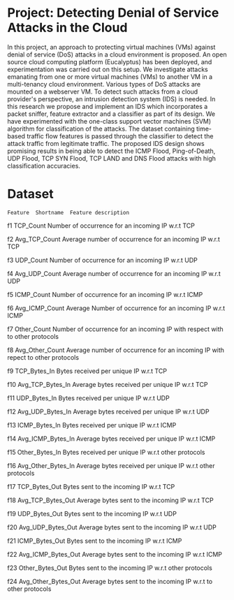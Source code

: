 # Project: Detecting Denial of Service Attacks in the Cloud

In this project, an approach to protecting virtual machines (VMs) against denial of service (DoS) attacks in a cloud environment is proposed. An open source cloud computing platform (Eucalyptus) has been deployed, and experimentation was carried out on this setup. We investigate attacks emanating from one or more virtual machines (VMs) to another VM in a multi-tenancy cloud environment. Various types of DoS attacks are mounted on a webserver VM. To detect such attacks from a cloud provider's perspective, an intrusion detection system (IDS) is needed. In this research we propose and implement an IDS which incorporates a packet sniffer, feature extractor and a classifier as part of its design. We have experimented with the one-class support vector machines (SVM) algorithm for classification of the attacks. The dataset containing time-based traffic flow features is passed through the classifier to detect the attack traffic from legitimate traffic. The proposed IDS design shows promising results in being able to detect the ICMP Flood, Ping-of-Death, UDP Flood, TCP SYN Flood, TCP LAND and DNS Flood attacks with high classification accuracies.

# Dataset
    Feature  Shortname	Feature description

f1	TCP_Count	Number of occurrence for an incoming IP w.r.t TCP

f2	Avg_TCP_Count	Average number of occurrence for an incoming IP  w.r.t TCP

f3	UDP_Count	Number of occurrence for an incoming IP w.r.t UDP

f4	Avg_UDP_Count	Average number of occurrence for an incoming IP w.r.t UDP

f5	ICMP_Count	Number of occurrence for an incoming IP w.r.t ICMP

f6	Avg_ICMP_Count	Average Number of occurrence for an incoming IP w.r.t ICMP

f7	Other_Count	Number of occurrence for an incoming IP with respect with to other protocols

f8	Avg_Other_Count	Average number of occurrence for an incoming IP with repect to other protocols

f9	TCP_Bytes_In	Bytes received per unique IP w.r.t TCP

f10	Avg_TCP_Bytes_In	Average bytes received per unique IP w.r.t TCP

f11	UDP_Bytes_In	Bytes received per unique IP w.r.t UDP

f12	Avg_UDP_Bytes_In	Average bytes received per unique IP w.r.t UDP

f13	ICMP_Bytes_In	Bytes received per unique IP w.r.t ICMP

f14	Avg_ICMP_Bytes_In	Average bytes received per unique IP w.r.t ICMP

f15	Other_Bytes_In	Bytes received per unique IP w.r.t other protocols

f16	Avg_Other_Bytes_In	Average bytes received per unique IP w.r.t other protocols

f17	TCP_Bytes_Out	Bytes sent to the incoming IP w.r.t TCP

f18	Avg_TCP_Bytes_Out	Average bytes sent to the incoming IP w.r.t TCP

f19	UDP_Bytes_Out	Bytes sent to the incoming IP w.r.t UDP

f20	Avg_UDP_Bytes_Out	Average bytes sent to the incoming IP w.r.t UDP

f21	ICMP_Bytes_Out	Bytes sent to the incoming IP w.r.t ICMP

f22	Avg_ICMP_Bytes_Out	Average bytes sent to the incoming IP w.r.t ICMP

f23	Other_Bytes_Out	Bytes sent to the incoming IP w.r.t other protocols

f24	Avg_Other_Bytes_Out	Average bytes sent to the incoming IP w.r.t to other protocols